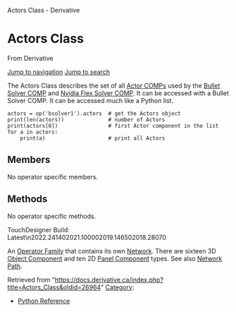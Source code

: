

Actors Class - Derivative

























# Actors Class

From Derivative



[Jump to navigation](#mw-head)
[Jump to search](#searchInput)

The Actors Class describes the set of all [Actor COMPs](Actor_COMP.html "Actor COMP") used by the [Bullet Solver COMP](Bullet_Solver_COMP.html "Bullet Solver COMP") and [Nvidia Flex Solver COMP](Nvidia_Flex_Solver_COMP.html "Nvidia Flex Solver COMP"). It can be accessed with a Bullet Solver COMP. It can be accessed much like a Python list.

```
actors = op('bsolver1').actors	# get the Actors object
print(len(actors))				# number of Actors 
print(actors[0])				# first Actor component in the list
for a in actors:
	print(a)					# print all Actors

```

  


## Members

No operator specific members.

  


## Methods

No operator specific methods.

  

TouchDesigner Build: Latest\n2022.241402021.100002019.146502018.28070

An [Operator Family](Operator_Family.html "Operator Family") that contains its own [Network](Network.html "Network"). There are sixteen 3D [Object Component](Object_Component.html "Object Component") and ten 2D [Panel Component](Panel_Component.html "Panel Component") types. See also [Network Path](Network_Path.html "Network Path").







Retrieved from "<https://docs.derivative.ca/index.php?title=Actors_Class&oldid=26964>"
[Category](Special_Categories.html "Special:Categories"):

* [Python Reference](Category_Python_Reference.html "Category:Python Reference")